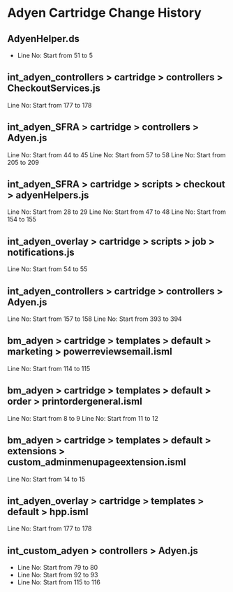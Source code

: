 # Adyen Cartridge Change History

## AdyenHelper.ds
- Line No: Start from 51 to 5

## int_adyen_controllers > cartridge > controllers > CheckoutServices.js
Line No: Start from 177 to 178

## int_adyen_SFRA > cartridge > controllers > Adyen.js
Line No: Start from 44 to 45
Line No: Start from 57 to 58
Line No: Start from 205 to 209

## int_adyen_SFRA > cartridge > scripts > checkout > adyenHelpers.js
Line No: Start from 28 to 29
Line No: Start from 47 to 48
Line No: Start from 154 to 155

## int_adyen_overlay > cartridge > scripts > job > notifications.js
Line No: Start from 54 to 55

## int_adyen_controllers > cartridge > controllers > Adyen.js
Line No: Start from 157 to 158
Line No: Start from 393 to 394

## bm_adyen > cartridge > templates > default > marketing > powerreviewsemail.isml
Line No: Start from 114 to 115

## bm_adyen > cartridge > templates > default > order > printordergeneral.isml
Line No: Start from 8 to 9
Line No: Start from 11 to 12

## bm_adyen > cartridge > templates > default > extensions > custom_adminmenupageextension.isml
Line No: Start from 14 to 15

## int_adyen_overlay > cartridge > templates > default > hpp.isml
Line No: Start from 177 to 178

## int_custom_adyen > controllers > Adyen.js
- Line No: Start from 79 to 80
- Line No: Start from 92 to 93
- Line No: Start from 115 to 116
